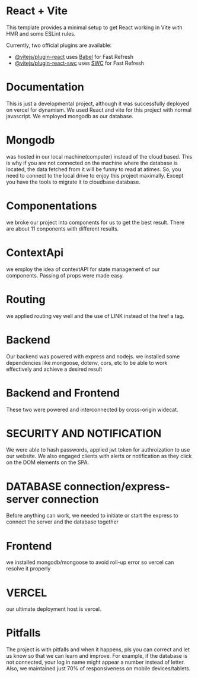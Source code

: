# React + Vite

This template provides a minimal setup to get React working in Vite with HMR and some ESLint rules.

Currently, two official plugins are available:

- [@vitejs/plugin-react](https://github.com/vitejs/vite-plugin-react/blob/main/packages/plugin-react/README.md) uses [Babel](https://babeljs.io/) for Fast Refresh
- [@vitejs/plugin-react-swc](https://github.com/vitejs/vite-plugin-react-swc) uses [SWC](https://swc.rs/) for Fast Refresh

# Documentation

This is just a developmental project, although it was successfully deployed on vercel for dynamism. We used React and vite for this project with normal javascript. We employed mongodb as our database. 
# Mongodb 
was hosted in our local machine(computer) instead of the cloud based. This is why if you are not connected on the machine where the database is located, the data fetched from it will be funny to read at atimes. So, you need to connect to the local drive to enjoy this project maximally. Except you have the tools to migrate it to cloudbase database.
# Componentations
we broke our project into components for us to get the best result. There are about 11 conponents with different results.
# ContextApi
we employ the idea of contextAPI for state management of our components. Passing of props were made easy.
# Routing
we applied routing vey well and the use of LINK instead of the href a tag.
# Backend
Our backend was powered with express and nodejs. we installed some dependencies like mongoose, dotenv, cors, etc to be able to work effectively and achieve a desired result
# Backend and Frontend
These two were powered and interconnected by cross-origin widecat.

# SECURITY AND NOTIFICATION
We were able to hash passwords, applied jwt token for authroization to use our website. We also engaged clients with alerts or notification as they click on the DOM elements on the SPA. 

# DATABASE connection/express-server connection
Before anything can work, we needed to initiate or start the express to connect the server and the database together
# Frontend
we installed mongodb/mongoose to avoid roll-up error so vercel can resolve it properly
# VERCEL
our ultimate deployment host is vercel.
# Pitfalls
The project is with pitfalls and when it happens, pls you can correct and let us know so that we can learn and improve. For example, if the database is not connected, your log in name might appear a number instead of letter. Also, we maintained just 70% of responsiveness on mobile devices/tablets. 
